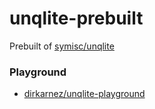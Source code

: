 unqlite-prebuilt
================
Prebuilt of [symisc/unqlite](https://github.com/symisc/unqlite)

### Playground
- [dirkarnez/unqlite-playground](https://github.com/dirkarnez/unqlite-playground)
